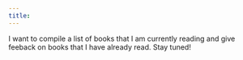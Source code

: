 ```yaml
---
title: 
---
```


I want to compile a list of books that I am currently reading and give feeback on books that I have already read. Stay tuned!